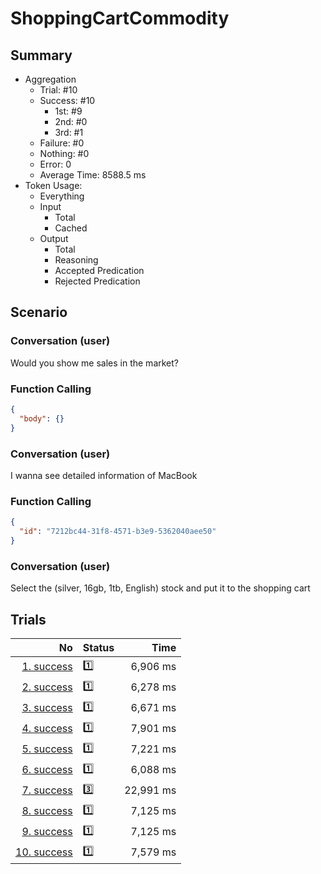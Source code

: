 # ShoppingCartCommodity
## Summary
  - Aggregation
    - Trial: #10
    - Success: #10
      - 1st: #9
      - 2nd: #0
      - 3rd: #1
    - Failure: #0
    - Nothing: #0
    - Error: 0
    - Average Time: 8588.5 ms
  - Token Usage:
    - Everything
    - Input
      - Total
      - Cached
    - Output
      - Total
      - Reasoning
      - Accepted Predication
      - Rejected Predication

## Scenario
### Conversation (user)
Would you show me sales in the market?

### Function Calling
```json
{
  "body": {}
}
```

### Conversation (user)
I wanna see detailed information of MacBook

### Function Calling
```json
{
  "id": "7212bc44-31f8-4571-b3e9-5362040aee50"
}
```

### Conversation (user)
Select the (silver, 16gb, 1tb, English) stock and put it to the shopping cart

## Trials
No | Status | Time
---:|:-------|------:
[1. success](./trials/1.success.json) | 1️⃣ | 6,906 ms
[2. success](./trials/2.success.json) | 1️⃣ | 6,278 ms
[3. success](./trials/3.success.json) | 1️⃣ | 6,671 ms
[4. success](./trials/4.success.json) | 1️⃣ | 7,901 ms
[5. success](./trials/5.success.json) | 1️⃣ | 7,221 ms
[6. success](./trials/6.success.json) | 1️⃣ | 6,088 ms
[7. success](./trials/7.success.json) | 3️⃣ | 22,991 ms
[8. success](./trials/8.success.json) | 1️⃣ | 7,125 ms
[9. success](./trials/9.success.json) | 1️⃣ | 7,125 ms
[10. success](./trials/10.success.json) | 1️⃣ | 7,579 ms